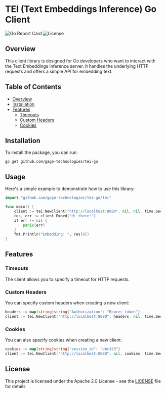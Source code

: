 # TEI (Text Embeddings Inference) Go Client

![Go Report Card](https://goreportcard.com/badge/github.com/Gage-Technologies/tei-go)
![License](https://img.shields.io/github/license/Gage-Technologies/tei-go)

## Overview

This client library is designed for Go developers who want to interact with the Text Embeddings Inference server. It handles the underlying HTTP requests and offers a simple API for embedding text.

## Table of Contents

- [Overview](#overview)
- [Installation](#installation)
- [Features](#features)
  - [Timeouts](#timeouts)
  - [Custom Headers](#custom-headers)
  - [Cookies](#cookies)

## Installation

To install the package, you can run:

```
go get github.com/gage-technologies/tei-go
```

## Usage

Here's a simple example to demonstrate how to use this library:

```go
import "github.com/gage-technologies/tei-go/tei"

func main() {
	client := tei.NewClient("http://localhost:8080", nil, nil, time.Second*30)
	res, err := client.Embed("Hi there!")
	if err != nil {
		panic(err)
	}
	fmt.Println("Embedding: ", res[0])
}
```

## Features

### Timeouts

The client allows you to specify a timeout for HTTP requests.

### Custom Headers

You can specify custom headers when creating a new client:

```go
headers := map[string]string{"Authorization": "Bearer token"}
client := tei.NewClient("http://localhost:8080", headers, nil, time.Second*30)
```

### Cookies

You can also specify cookies when creating a new client:

```go
cookies := map[string]string{"session_id": "abc123"}
client := tei.NewClient("http://localhost:8080", nil, cookies, time.Second*30)
```

## License

This project is licensed under the Apache 2.0 License - see the [LICENSE](LICENSE) file for details
